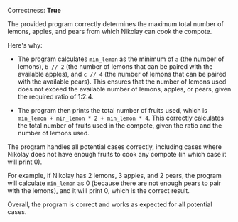Correctness: **True**

The provided program correctly determines the maximum total number of lemons, apples, and pears from which Nikolay can cook the compote. 

Here's why:

- The program calculates `min_lemon` as the minimum of `a` (the number of lemons), `b // 2` (the number of lemons that can be paired with the available apples), and `c // 4` (the number of lemons that can be paired with the available pears). This ensures that the number of lemons used does not exceed the available number of lemons, apples, or pears, given the required ratio of 1:2:4.

- The program then prints the total number of fruits used, which is `min_lemon + min_lemon * 2 + min_lemon * 4`. This correctly calculates the total number of fruits used in the compote, given the ratio and the number of lemons used.

The program handles all potential cases correctly, including cases where Nikolay does not have enough fruits to cook any compote (in which case it will print 0). 

For example, if Nikolay has 2 lemons, 3 apples, and 2 pears, the program will calculate `min_lemon` as 0 (because there are not enough pears to pair with the lemons), and it will print 0, which is the correct result.

Overall, the program is correct and works as expected for all potential cases.